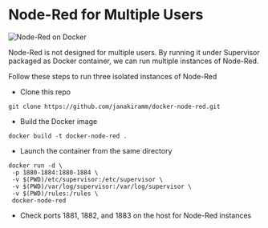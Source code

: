 # Node-Red for Multiple Users

![Node-Red on Docker](https://github.com/janakiramm/docker-node-red/blob/master/docker-node-red.png)

Node-Red is not designed for multiple users. By running it under Supervisor packaged as Docker container, we can run multiple instances of Node-Red. 

Follow these steps to run three isolated instances of Node-Red

* Clone this repo 
```
git clone https://github.com/janakiramm/docker-node-red.git
```
* Build the Docker image
```
docker build -t docker-node-red .
```
* Launch the container from the same directory
```
docker run -d \
 -p 1880-1884:1880-1884 \
 -v $(PWD)/etc/supervisor:/etc/supervisor \
 -v $(PWD)/var/log/supervisor:/var/log/supervisor \
 -v $(PWD)/rules:/rules \
 docker-node-red
```
* Check ports 1881, 1882, and 1883 on the host for Node-Red instances


